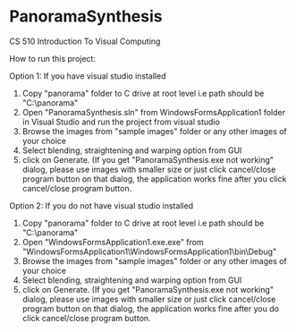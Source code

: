 # PanoramaSynthesis
CS 510 Introduction To Visual Computing

How to run this project:

Option 1: If you have visual studio installed

1. Copy "panorama" folder to C drive at root level i.e path should be "C:\panorama"
2. Open "PanoramaSynthesis.sln" from WindowsFormsApplication1 folder in Visual Studio and run the project from visual studio
3. Browse the images from "sample images" folder or any other images of your choice
4. Select blending, straightening and warping option from GUI
5. click on Generate. (If you get "PanoramaSynthesis.exe not working" dialog, please use images with smaller size or just click cancel/close program button on that dialog, the application works fine after you click cancel/close program button.

Option 2: If you do not have visual studio installed

1. Copy "panorama" folder to C drive at root level i.e path should be "C:\panorama"
2. Open "WindowsFormsApplication1.exe.exe" from "WindowsFormsApplication1\WindowsFormsApplication1\bin\Debug"
3. Browse the images from "sample images" folder or any other images of your choice
4. Select blending, straightening and warping option from GUI
5. click on Generate. (If you get "PanoramaSynthesis.exe not working" dialog, please use images with smaller size or just click cancel/close program button on that dialog, the application works fine after you do click cancel/close program button.
